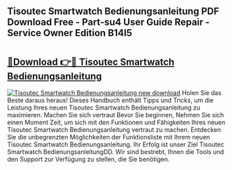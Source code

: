 ## Tisoutec Smartwatch Bedienungsanleitung PDF Download Free - Part-su4 User Guide Repair - Service Owner Edition B14l5

# <h2><a href="http://df655od.blite.top/?on=Tisoutec+Smartwatch+Bedienungsanleitung">🔗Download 👉🔴 Tisoutec Smartwatch Bedienungsanleitung</a></h2>

[![Tisoutec Smartwatch Bedienungsanleitung new download](https://i.imgur.com/lujVjoI.png)](http://df655od.blite.top/?on=Tisoutec+Smartwatch+Bedienungsanleitung)
Holen Sie das Beste daraus heraus! Dieses Handbuch enthält Tipps und Tricks, um die Leistung Ihres neuen Tisoutec Smartwatch Bedienungsanleitung zu maximieren. Machen Sie sich vertraut Bevor Sie beginnen, Nehmen Sie sich einen Moment Zeit, um sich mit den Funktionen und Fähigkeiten Ihres neuen Tisoutec Smartwatch Bedienungsanleitung vertraut zu machen. Entdecken Sie die unbegrenzten Möglichkeiten der Funktionsliste mit Ihrem neuen Tisoutec Smartwatch Bedienungsanleitung. Ihr Erfolg ist unser Ziel Tisoutec Smartwatch BedienungsanleitungDD. Wir sind bestrebt, Ihnen die Tools und den Support zur Verfügung zu stellen, die Sie benötigen.
